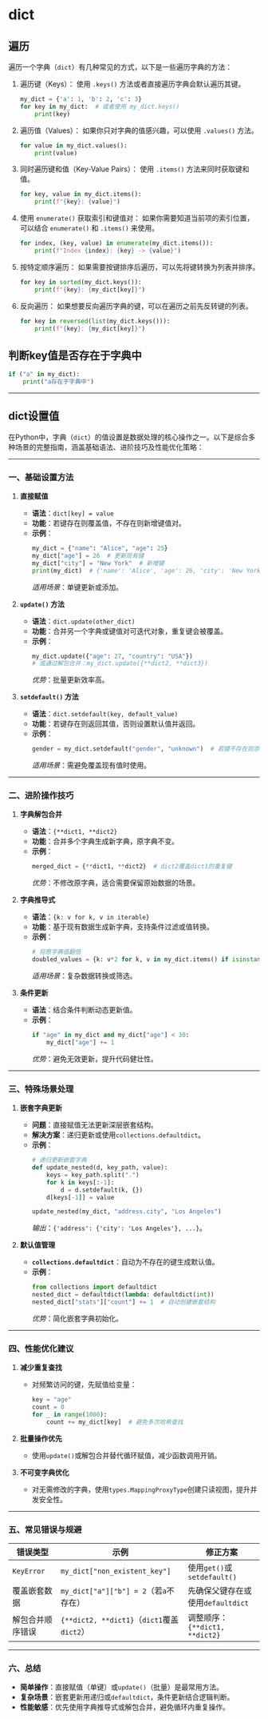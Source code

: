 # dict

## 遍历
遍历一个字典（`dict`）有几种常见的方式，以下是一些遍历字典的方法：

1. 遍历键（Keys）：
   使用 `.keys()` 方法或者直接遍历字典会默认遍历其键。
   ```python
   my_dict = {'a': 1, 'b': 2, 'c': 3}
   for key in my_dict:  # 或者使用 my_dict.keys()
       print(key)
   ```

2. 遍历值（Values）：
   如果你只对字典的值感兴趣，可以使用 `.values()` 方法。
   ```python
   for value in my_dict.values():
       print(value)
   ```

3. 同时遍历键和值（Key-Value Pairs）：
   使用 `.items()` 方法来同时获取键和值。
   ```python
   for key, value in my_dict.items():
       print(f"{key}: {value}")
   ```

4. 使用 `enumerate()` 获取索引和键值对：
   如果你需要知道当前项的索引位置，可以结合 `enumerate()` 和 `.items()` 来使用。
   ```python
   for index, (key, value) in enumerate(my_dict.items()):
       print(f"Index {index}: {key} -> {value}")
   ```

5. 按特定顺序遍历：
   如果需要按键排序后遍历，可以先将键转换为列表并排序。
   ```python
   for key in sorted(my_dict.keys()):
       print(f"{key}: {my_dict[key]}")
   ```

6. 反向遍历：
   如果想要反向遍历字典的键，可以在遍历之前先反转键的列表。
   ```python
   for key in reversed(list(my_dict.keys())):
       print(f"{key}: {my_dict[key]}")
   ```

## 判断key值是否存在于字典中
```python
if ("a" in my_dict):
    print("a存在于字典中")
```

---

## dict设置值

在Python中，字典（`dict`）的值设置是数据处理的核心操作之一。以下是综合多种场景的完整指南，涵盖基础语法、进阶技巧及性能优化策略：

---

### **一、基础设置方法**
1. **直接赋值**  
   - **语法**：`dict[key] = value`  
   - **功能**：若键存在则覆盖值，不存在则新增键值对。  
   - **示例**：  
     ```python
     my_dict = {"name": "Alice", "age": 25}
     my_dict["age"] = 26  # 更新现有键
     my_dict["city"] = "New York"  # 新增键
     print(my_dict)  # {'name': 'Alice', 'age': 26, 'city': 'New York'}
     ```  
     *适用场景*：单键更新或添加。

2. **`update()` 方法**  
   - **语法**：`dict.update(other_dict)`  
   - **功能**：合并另一个字典或键值对可迭代对象，重复键会被覆盖。  
   - **示例**：  
     ```python
     my_dict.update({"age": 27, "country": "USA"})
     # 或通过解包合并：my_dict.update({**dict2, **dict3})
     ```  
     *优势*：批量更新效率高。

3. **`setdefault()` 方法**  
   - **语法**：`dict.setdefault(key, default_value)`  
   - **功能**：若键存在则返回其值，否则设置默认值并返回。  
   - **示例**：  
     ```python
     gender = my_dict.setdefault("gender", "unknown")  # 若键不存在则添加
     ```  
     *适用场景*：需避免覆盖现有值时使用。

---

### **二、进阶操作技巧**
1. **字典解包合并**  
   - **语法**：`{**dict1, **dict2}`  
   - **功能**：合并多个字典生成新字典，原字典不变。  
   - **示例**：  
     ```python
     merged_dict = {**dict1, **dict2}  # dict2覆盖dict1的重复键
     ```  
     *优势*：不修改原字典，适合需要保留原始数据的场景。

2. **字典推导式**  
   - **语法**：`{k: v for k, v in iterable}`  
   - **功能**：基于现有数据生成新字典，支持条件过滤或值转换。  
   - **示例**：  
     ```python
     # 将原字典值翻倍
     doubled_values = {k: v*2 for k, v in my_dict.items() if isinstance(v, int)}
     ```  
     *适用场景*：复杂数据转换或筛选。

3. **条件更新**  
   - **语法**：结合条件判断动态更新值。  
   - **示例**：  
     ```python
     if "age" in my_dict and my_dict["age"] < 30:
         my_dict["age"] += 1
     ```  
     *优势*：避免无效更新，提升代码健壮性。

---

### **三、特殊场景处理**
1. **嵌套字典更新**  
   - **问题**：直接赋值无法更新深层嵌套结构。  
   - **解决方案**：递归更新或使用`collections.defaultdict`。  
   - **示例**：  
     ```python
     # 递归更新嵌套字典
     def update_nested(d, key_path, value):
         keys = key_path.split(".")
         for k in keys[:-1]:
             d = d.setdefault(k, {})
         d[keys[-1]] = value

     update_nested(my_dict, "address.city", "Los Angeles")
     ```  
     *输出*：`{'address': {'city': 'Los Angeles'}, ...}`。

2. **默认值管理**  
   - **`collections.defaultdict`**：自动为不存在的键生成默认值。  
   - **示例**：  
     ```python
     from collections import defaultdict
     nested_dict = defaultdict(lambda: defaultdict(int))
     nested_dict["stats"]["count"] += 1  # 自动创建嵌套结构
     ```  
     *优势*：简化嵌套字典初始化。

---

### **四、性能优化建议**
1. **减少重复查找**  
   - 对频繁访问的键，先赋值给变量：  
     ```python
     key = "age"
     count = 0
     for _ in range(1000):
         count += my_dict[key]  # 避免多次哈希查找
     ```

2. **批量操作优先**  
   - 使用`update()`或解包合并替代循环赋值，减少函数调用开销。

3. **不可变字典优化**  
   - 对无需修改的字典，使用`types.MappingProxyType`创建只读视图，提升并发安全性。

---

### **五、常见错误与规避**
| **错误类型**         | **示例**                          | **修正方案**                     |
|-----------------------|-----------------------------------|----------------------------------|
| `KeyError`            | `my_dict["non_existent_key"]`     | 使用`get()`或`setdefault()`      |
| 覆盖嵌套数据          | `my_dict["a"]["b"] = 2`（若`a`不存在） | 先确保父键存在或使用`defaultdict` |
| 解包合并顺序错误      | `{**dict2, **dict1}`（`dict1`覆盖`dict2`） | 调整顺序：`{**dict1, **dict2}`   |

---

### **六、总结**
- **简单操作**：直接赋值（单键）或`update()`（批量）是最常用方法。  
- **复杂场景**：嵌套更新用递归或`defaultdict`，条件更新结合逻辑判断。  
- **性能敏感**：优先使用字典推导式或解包合并，避免循环内重复操作。  
